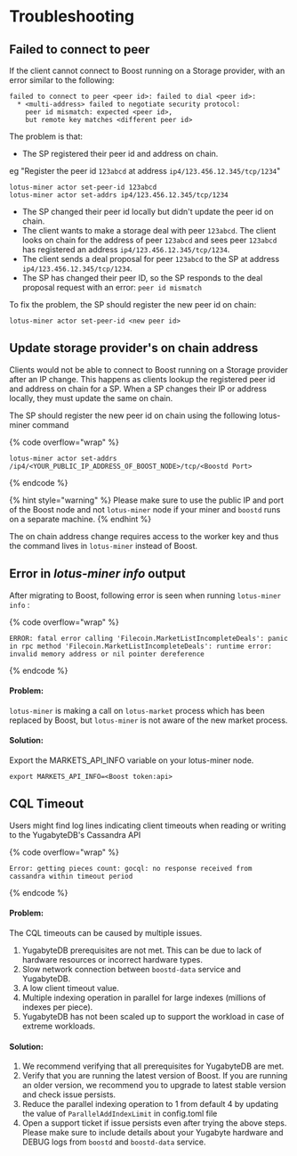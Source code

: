# Troubleshooting

## Failed to connect to peer

If the client cannot connect to Boost running on a Storage provider, with an error similar to the following:

```
failed to connect to peer <peer id>: failed to dial <peer id>:
  * <multi-address> failed to negotiate security protocol:
    peer id mismatch: expected <peer id>,
    but remote key matches <different peer id>
```

The problem is that:

* The SP registered their peer id and address on chain.

&#x20;      eg "Register the peer id `123abcd` at address `ip4/123.456.12.345/tcp/1234`"

```
lotus-miner actor set-peer-id 123abcd
lotus-miner actor set-addrs ip4/123.456.12.345/tcp/1234
```

* The SP changed their peer id locally but didn't update the peer id on chain.
* The client wants to make a storage deal with peer `123abcd`. The client looks on chain for the address of peer `123abcd` and sees peer `123abcd` has registered an address `ip4/123.456.12.345/tcp/1234`.
* The client sends a deal proposal for peer `123abcd` to the SP at address `ip4/123.456.12.345/tcp/1234`.
* The SP has changed their peer ID, so the SP responds to the deal proposal request with an error: `peer id mismatch`

To fix the problem, the SP should register the new peer id on chain:

```
lotus-miner actor set-peer-id <new peer id>
```

## Update storage provider's on chain address

Clients would not be able to connect to Boost running on a Storage provider after an IP change. This happens as clients lookup the registered peer id and address on chain for a SP. When a SP changes their IP or address locally, they must update the same on chain.

The SP should register the new peer id on chain using the following lotus-miner command

{% code overflow="wrap" %}
```
lotus-miner actor set-addrs /ip4/<YOUR_PUBLIC_IP_ADDRESS_OF_BOOST_NODE>/tcp/<Boostd Port>
```
{% endcode %}

{% hint style="warning" %}
Please make sure to use the public IP and port of the Boost node and not `lotus-miner` node if your miner and `boostd` runs on a separate machine.
{% endhint %}

The on chain address change requires access to the worker key and thus the command lives in `lotus-miner` instead of Boost.&#x20;

## Error in _lotus-miner info_ output

After migrating to Boost, following error is seen when running `lotus-miner info` :

{% code overflow="wrap" %}
```
ERROR: fatal error calling 'Filecoin.MarketListIncompleteDeals': panic in rpc method 'Filecoin.MarketListIncompleteDeals': runtime error: invalid memory address or nil pointer dereference
```
{% endcode %}

#### Problem:

`lotus-miner` is making a call on `lotus-market` process which has been replaced by Boost, but `lotus-miner` is not aware of the new market process.

#### Solution:

Export the MARKETS\_API\_INFO variable on your lotus-miner node.

```
export MARKETS_API_INFO=<Boost token:api>
```

## CQL Timeout

Users might find log lines indicating client timeouts when reading or writing to the YugabyteDB's Cassandra API

{% code overflow="wrap" %}
```
Error: getting pieces count: gocql: no response received from cassandra within timeout period
```
{% endcode %}

#### Problem:

The CQL timeouts can be caused by multiple issues.

1. YugabyteDB prerequisites are not met. This can be due to lack of hardware resources or incorrect hardware types.&#x20;
2. Slow network connection between `boostd-data` service and YugabyteDB.
3. A low client timeout value.&#x20;
4. Multiple indexing operation in parallel for large indexes (millions of indexes per piece).
5. YugabyteDB has not been scaled up to support the workload in case of extreme workloads.

#### Solution:

1. We recommend verifying that all prerequisites for YugabyteDB are met.
2. Verify that you are running the latest version of Boost. If you are running an older version, we recommend you to upgrade to latest stable version and check issue persists.
3. Reduce the parallel indexing operation to 1 from default 4 by updating the value of `ParallelAddIndexLimit` in config.toml file
4. Open a support ticket if issue persists even after trying the above steps. Please make sure to include details about your Yugabyte hardware and DEBUG logs from `boostd` and `boostd-data` service.
